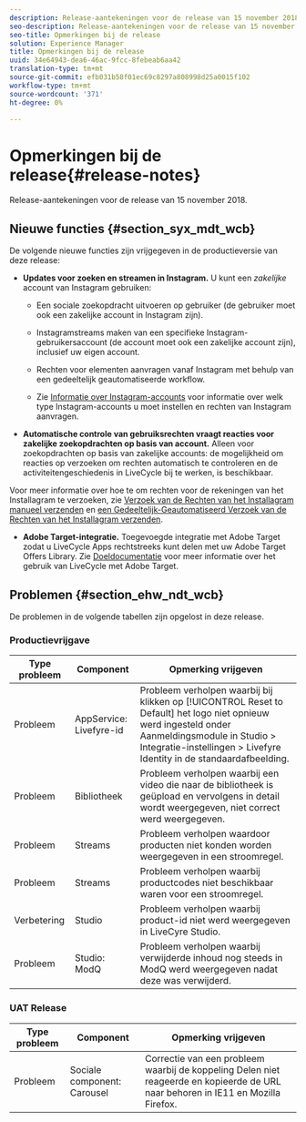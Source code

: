 ```yaml
---
description: Release-aantekeningen voor de release van 15 november 2018.
seo-description: Release-aantekeningen voor de release van 15 november 2018.
seo-title: Opmerkingen bij de release
solution: Experience Manager
title: Opmerkingen bij de release
uuid: 34e64943-dea6-46ac-9fcc-8febeab6aa42
translation-type: tm+mt
source-git-commit: efb031b58f01ec69c8297a808998d25a0015f102
workflow-type: tm+mt
source-wordcount: '371'
ht-degree: 0%

---
```



# Opmerkingen bij de release{#release-notes}

Release-aantekeningen voor de release van 15 november 2018.

## Nieuwe functies {#section_syx_mdt_wcb}

De volgende nieuwe functies zijn vrijgegeven in de productieversie van deze release:

* **Updates voor zoeken en streamen in Instagram.** U kunt een  *zakelijke* account van Instagram gebruiken:

   * Een sociale zoekopdracht uitvoeren op gebruiker (de gebruiker moet ook een zakelijke account in Instagram zijn).

   * Instagramstreams maken van een specifieke Instagram-gebruikersaccount (de account moet ook een zakelijke account zijn), inclusief uw eigen account.

   * Rechten voor elementen aanvragen vanaf Instagram met behulp van een gedeeltelijk geautomatiseerde workflow.

   * Zie [Informatie over Instagram-accounts](/help/using/c-users-creating-accounts-with-studio-access/t-configure-social-accout-instagram/c-about-instagram-accounts.md) voor informatie over welk type Instagram-accounts u moet instellen en rechten van Instagram aanvragen.

* **Automatische controle van gebruiksrechten vraagt reacties voor zakelijke zoekopdrachten op basis van account.** Alleen voor zoekopdrachten op basis van zakelijke accounts: de mogelijkheid om reacties op verzoeken om rechten automatisch te controleren en de activiteitengeschiedenis in LiveCycle bij te werken, is beschikbaar.

Voor meer informatie over hoe te om rechten voor de rekeningen van het Installagram te verzoeken, zie [Verzoek van de Rechten van het Installagram manueel verzenden](/help/using/c-how-requesting-rights-works/c-send-instagram-manual-rights-request.md) en [een Gedeeltelijk-Geautomatiseerd Verzoek van de Rechten van het Installagram verzenden](/help/using/c-how-requesting-rights-works/c-send-an-instagram-rights-request-from-the-library.md).

* **Adobe Target-integratie.** Toegevoegde integratie met Adobe Target zodat u LiveCycle Apps rechtstreeks kunt delen met uw Adobe Target Offers Library. Zie [Doeldocumentatie](hhttps://docs.adobe.com/content/help/en/livefyre/using/library/livefyre-target.html) voor meer informatie over het gebruik van LiveCycle met Adobe Target.

## Problemen {#section_ehw_ndt_wcb}

De problemen in de volgende tabellen zijn opgelost in deze release.

### Productievrijgave

| Type probleem | Component | Opmerking vrijgeven |
|--- |--- |--- |
| Probleem | AppService: Livefyre-id | Probleem verholpen waarbij bij klikken op [!UICONTROL Reset to Default] het logo niet opnieuw werd ingesteld onder Aanmeldingsmodule in Studio > Integratie-instellingen > Livefyre Identity in de standaardafbeelding. |
| Probleem | Bibliotheek | Probleem verholpen waarbij een video die naar de bibliotheek is geüpload en vervolgens in detail wordt weergegeven, niet correct werd weergegeven. |
| Probleem | Streams | Probleem verholpen waardoor producten niet konden worden weergegeven in een stroomregel. |
| Probleem | Streams | Probleem verholpen waarbij productcodes niet beschikbaar waren voor een stroomregel. |
| Verbetering | Studio | Probleem verholpen waarbij product-id niet werd weergegeven in LiveCyre Studio. |
| Probleem | Studio: ModQ | Probleem verholpen waarbij verwijderde inhoud nog steeds in ModQ werd weergegeven nadat deze was verwijderd. |

### UAT Release

| **Type probleem** | **Component** | **Opmerking vrijgeven** |
|---|---|---|
| Probleem | Sociale component: Carousel | Correctie van een probleem waarbij de koppeling Delen niet reageerde en kopieerde de URL naar behoren in IE11 en Mozilla Firefox. |